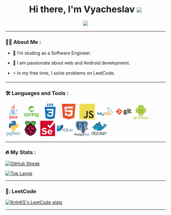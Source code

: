<h1 align="center">Hi there, I'm Vyacheslav</a> 
<img src="https://github.com/blackcater/blackcater/raw/main/images/Hi.gif" height="32"/></h1>

<div id="header" align="center">
  <img src="https://media.giphy.com/media/cmCEsJZHYBPels360q/giphy.gif" width="260"/>
</div>

---

### :man_technologist: About Me :
- :telescope: I’m studing as a Software Engineer.

- 🧠 I am passionate about web and Android development.

- :zap: In my free time, I solve problems on LeetCode.

---

### :hammer_and_wrench: Languages and Tools :
<div>
  <img src="https://github.com/devicons/devicon/blob/master/icons/java/java-original-wordmark.svg" title="Java" alt="Java" width="50" height="50"/>&nbsp;
  <img src="https://github.com/devicons/devicon/blob/master/icons/spring/spring-original-wordmark.svg" title="Spring" alt="Spring" width="50" height="50"/>&nbsp;
  <img src="https://github.com/devicons/devicon/blob/master/icons/css3/css3-plain-wordmark.svg"  title="CSS3" alt="CSS" width="50" height="50"/>&nbsp;
  <img src="https://github.com/devicons/devicon/blob/master/icons/html5/html5-original.svg" title="HTML5" alt="HTML" width="50" height="50"/>&nbsp;
  <img src="https://github.com/devicons/devicon/blob/master/icons/javascript/javascript-original.svg" title="JavaScript" alt="JavaScript" width="50" height="50"/>&nbsp;
  <img src="https://github.com/devicons/devicon/blob/master/icons/mysql/mysql-original-wordmark.svg" title="MySQL"  alt="MySQL" width="50" height="50"/>&nbsp;
  <img src="https://github.com/devicons/devicon/blob/master/icons/git/git-original-wordmark.svg" title="Git" **alt="Git" width="50" height="50"/>
  <img src="https://github.com/devicons/devicon/blob/master/icons/android/android-plain-wordmark.svg" title="Android" **alt="Android" width="50" height="50"/>
  <img src="https://github.com/devicons/devicon/blob/master/icons/python/python-original-wordmark.svg" title="Python" **alt="Python" width="50" height="50"/>
  <img src="https://github.com/devicons/devicon/blob/master/icons/raspberrypi/raspberrypi-original.svg" title="Rasp" **alt="Rasp" width="50" height="50"/>
  <img src="https://github.com/devicons/devicon/blob/master/icons/selenium/selenium-original.svg" title="Selenium" **alt="Selenium" width="50" height="50"/>
  <img src="https://github.com/devicons/devicon/blob/master/icons/sqlite/sqlite-original-wordmark.svg" title="SQLite" **alt="SQLite" width="50" height="50"/>
  <img src="https://github.com/devicons/devicon/blob/master/icons/postgresql/postgresql-original-wordmark.svg" title="PostgreSQL" **alt="PostgreSQL" width="50" height="50"/>
  <img src="https://github.com/devicons/devicon/blob/master/icons/docker/docker-original-wordmark.svg" title="Docker" **alt="Docker" width="50" height="50"/>
</div>

---

### :fire: My Stats :
[![GitHub Streak](http://github-readme-streak-stats.herokuapp.com?user=Vya4eslavSeleznev&theme=dark&background=000000)](https://git.io/streak-stats)

[![Top Langs](https://github-readme-stats.vercel.app/api/top-langs/?username=Vya4eslavSeleznev&layout=compact&theme=vision-friendly-dark)](https://github.com/anuraghazra/github-readme-stats)

---

### 💪: LeetCode
[![KnlnKS's LeetCode stats](https://leetcode-stats-six.vercel.app/api?username=Vya4eslav&theme=dark)](https://github.com/KnlnKS/leetcode-stats)

---

<div id="viewCounter" align="center">
  <img src="https://komarev.com/ghpvc/?username=Vya4eslavSeleznev&style=flat-square&color=blue" alt="" />
</div>
